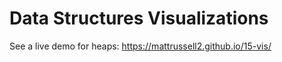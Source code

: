 # Data Structures Visualizations

See a live demo for heaps: https://mattrussell2.github.io/15-vis/
